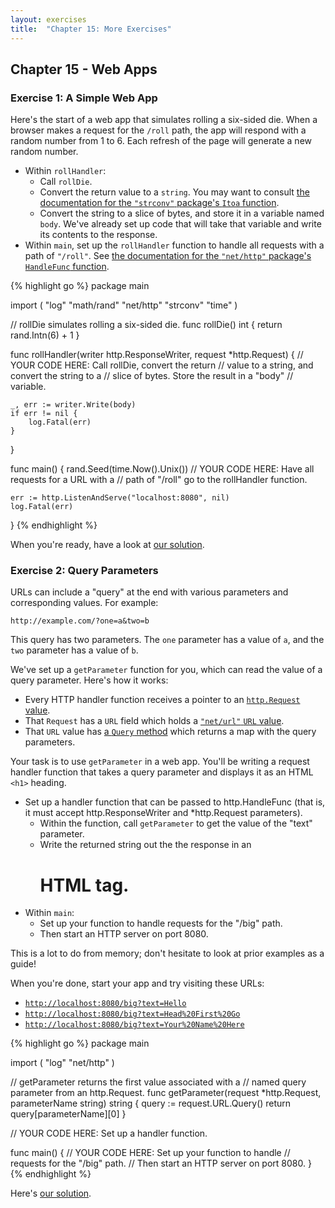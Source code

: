 ```yaml
---
layout: exercises
title:  "Chapter 15: More Exercises"
---
```


## Chapter 15 - Web Apps

### Exercise 1: A Simple Web App

Here's the start of a web app that simulates rolling a six-sided die. When a browser makes a request for the `/roll` path, the app will respond with a random number from 1 to 6. Each refresh of the page will generate a new random number.

* Within `rollHandler`:
    * Call `rollDie`.
    * Convert the return value to a `string`. You may want to consult [the documentation for the `"strconv"` package's `Itoa` function](https://golang.org/pkg/strconv/#Itoa).
    * Convert the string to a slice of bytes, and store it in a variable named `body`. We've already set up code that will take that variable and write its contents to the response.
* Within `main`, set up the `rollHandler` function to handle all requests with a path of `"/roll"`. See [the documentation for the `"net/http"` package's `HandleFunc` function](https://golang.org/pkg/net/http/#HandleFunc).

{% highlight go %}
package main

import (
	"log"
	"math/rand"
	"net/http"
	"strconv"
	"time"
)

// rollDie simulates rolling a six-sided die.
func rollDie() int {
	return rand.Intn(6) + 1
}

func rollHandler(writer http.ResponseWriter, request *http.Request) {
	// YOUR CODE HERE: Call rollDie, convert the return
	// value to a string, and convert the string to a
	// slice of bytes. Store the result in a "body"
	// variable.
	
	_, err := writer.Write(body)
	if err != nil {
		log.Fatal(err)
	}
}

func main() {
	rand.Seed(time.Now().Unix())
	// YOUR CODE HERE: Have all requests for a URL with a
	// path of "/roll" go to the rollHandler function.
	
	err := http.ListenAndServe("localhost:8080", nil)
	log.Fatal(err)
}
{% endhighlight %}

When you're ready, have a look at [our solution](/solutions/ch15_01.html).

### Exercise 2: Query Parameters

URLs can include a "query" at the end with various parameters and corresponding values. For example:

``` text
http://example.com/?one=a&two=b
```

This query has two parameters. The `one` parameter has a value of `a`, and the `two` parameter has a value of `b`.

We've set up a `getParameter` function for you, which can read the value of a query parameter. Here's how it works:

* Every HTTP handler function receives a pointer to an [`http.Request` value](https://golang.org/pkg/net/http/#Request).
* That `Request` has a `URL` field which holds a [`"net/url"` `URL` value](https://golang.org/pkg/net/url/#URL).
* That `URL` value has [a `Query` method](https://golang.org/pkg/net/url/#URL.Query) which returns a map with the query parameters.

Your task is to use `getParameter` in a web app. You'll be writing a request handler function that takes a query parameter and displays it as an HTML `<h1>` heading.

* Set up a handler function that can be passed to http.HandleFunc (that is, it must accept http.ResponseWriter and *http.Request parameters).
    * Within the function, call `getParameter` to get the value of the "text" parameter.
    * Write the returned string out the the response in an <h1> HTML tag.
* Within `main`:
    * Set up your function to handle requests for the "/big" path.
    * Then start an HTTP server on port 8080.

This is a lot to do from memory; don't hesitate to look at prior examples as a guide!

When you're done, start your app and try visiting these URLs:

* [`http://localhost:8080/big?text=Hello`](http://localhost:8080/big?text=Hello)
* [`http://localhost:8080/big?text=Head%20First%20Go`](http://localhost:8080/big?text=Head%20First%20Go)
* [`http://localhost:8080/big?text=Your%20Name%20Here`](http://localhost:8080/big?text=Your%20Name%20Here)

{% highlight go %}
package main

import (
	"log"
	"net/http"
)

// getParameter returns the first value associated with a
// named query parameter from an http.Request.
func getParameter(request *http.Request, parameterName string) string {
	query := request.URL.Query()
	return query[parameterName][0]
}

// YOUR CODE HERE: Set up a handler function.

func main() {
	// YOUR CODE HERE: Set up your function to handle
	// requests for the "/big" path.
	// Then start an HTTP server on port 8080.
}
{% endhighlight %}

Here's [our solution](/solutions/ch15_02.html).
